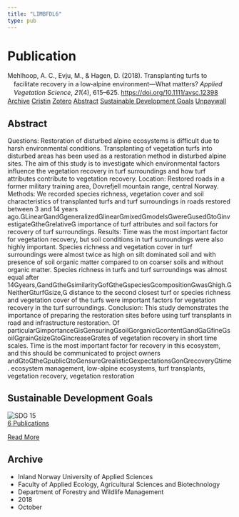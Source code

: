 ```yaml
---
title: "LIMBFDL6"
type: pub
---
```

<h1>Publication</h1>
<article id="csl-bib-container-LIMBFDL6" class="csl-bib-container">
  <div class="csl-bib-body" style="line-height: 1.35; padding-left: 1em; text-indent:-1em;">
  <div class="csl-entry">Mehlhoop, A. C., Evju, M., &amp; Hagen, D. (2018). Transplanting turfs to facilitate recovery in a low&#x2010;alpine environment&#x2014;What matters? <i>Applied Vegetation Science</i>, <i>21</i>(4), 615&#x2013;625. <a href="https://doi.org/10.1111/avsc.12398">https://doi.org/10.1111/avsc.12398</a></div>
</div>
  <div class="csl-bib-buttons">
    <a href="#taxonomy-article-LIMBFDL6" class="csl-bib-button">Archive</a>
    <a href="https://app.cristin.no/results/show.jsf?id=1620533" alt="Cristin URL" class="csl-bib-button">Cristin</a>
    <a href="http://zotero.org/groups/5402882/items/LIMBFDL6" alt="Zotero URL" class="csl-bib-button">Zotero</a>
    <a href="#abstract-article-LIMBFDL6" class="csl-bib-button">Abstract</a>
    <a href="#sdg-article-LIMBFDL6" class="csl-bib-button">Sustainable Development Goals</a>
    <a href="https://doi.org/10.1111/avsc.12398" class="csl-bib-button">Unpaywall</a>
  </div>
  <div id="csl-bib-meta-container-LIMBFDL6"></div>
</article>
<div id="csl-bib-meta-LIMBFDL6" class="csl-bib-meta">
  <article id="abstract-article-LIMBFDL6" class="abstract-article">
    <h1>Abstract</h1>
    Questions: Restoration of disturbed alpine ecosystems is difficult due to harsh environmental conditions. Transplanting of vegetation turfs into disturbed areas has been used as a restoration method in disturbed alpine sites. The aim of this study is to investigate which environmental factors influence the vegetation recovery in turf surroundings and how turf attributes contribute to vegetation recovery. Location: Restored roads in a former military training area, Dovrefjell mountain range, central Norway. Methods: We recorded species richness, vegetation cover and soil characteristics of transplanted turfs and turf surroundings in roads restored between 3 and 14 years ago.Linearandgeneralizedlinearmixedmodelswereusedtoinvestigatetherelative importance of turf attributes and soil factors for recovery of turf surroundings. Results: Time was the most important factor for vegetation recovery, but soil conditions in turf surroundings were also highly important. Species richness and vegetation cover in turf surroundings were almost twice as high on silt dominated soil and with presence of soil organic matter compared to on coarser soils and without organic matter. Species richness in turfs and turf surroundings was almost equal after 14years,andthesimilarityofthespeciescompositionwashigh.Neitherturfsize, distance to the second closest turf or species richness and vegetation cover of the turfs were important factors for vegetation recovery in the turf surroundings. Conclusion: This study demonstrates the importance of preparing the restoration sites before using turf transplants in road and infrastructure restoration. Of particularimportanceisensuringsoilorganiccontentandafinesoilgrainsizetoincreaserates of vegetation recovery in short time scales. Time is the most important factor for recovery in this ecosystem, and this should be communicated to project owners andtothepublictoensurerealisticexpectationsonrecoverytime. ecosystem management, low-alpine ecosystems, turf transplants, vegetation recovery, vegetation restoration
  </article>
  <article id="sdg-article-LIMBFDL6" class="sdg-article">
    <h1>Sustainable Development Goals</h1>
    <div class="sdg-container"><div id="sdg15" class="sdg"> <img src="{{< params subfolder >}}images/sdg/sdg15_en.png" class="image" alt="SDG 15"> <div class="sdg-overlay"> <a href="{{< params subfolder >}}en/archive/?sdg=15#archive" class="sdg-publication-count"><span>6</span> Publications</a> <p><a href="https://sdgs.un.org/goals/goal15" class="sdg-read-more">Read More</a></p> </div> </div></div>
  </article>
  <article id="taxonomy-article-LIMBFDL6" class="taxonomy-article">
    <h1>Archive</h1>
    <ul>
      <li>Inland Norway University of Applied Sciences</li>
      <li>Faculty of Applied Ecology, Agricultural Sciences and Biotechnology</li>
      <li>Department of Forestry and Wildlife Management</li>
      <li>2018</li>
      <li>October</li>
    </ul>
  </article>
</div>
